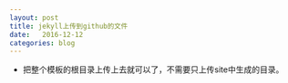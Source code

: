 ```yaml
---
layout: post
title: jekyll上传到github的文件
date:   2016-12-12
categories: blog
---
```


- 把整个模板的根目录上传上去就可以了，不需要只上传site中生成的目录。